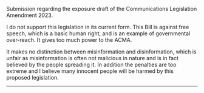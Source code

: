 Submission regarding the exposure draft of the Communications Legislation Amendment 2023.

I do not support this legislation in its current form. This Bill is against free speech, which is a basic
human right, and is an example of governmental over-reach. It gives too much power to the ACMA.

It makes no distinction between misinformation and disinformation, which is unfair as
misinformation is often not malicious in nature and is in fact believed by the people spreading it. In
addition the penalties are too extreme and I believe many innocent people will be harmed by this
proposed legislation.


-----

